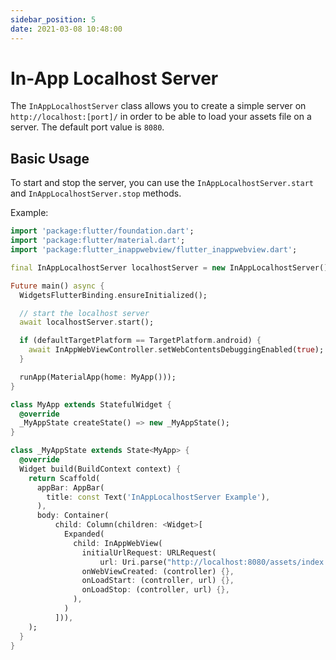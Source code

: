 ```yaml
---
sidebar_position: 5
date: 2021-03-08 10:48:00
---
```


# In-App Localhost Server

The `InAppLocalhostServer` class allows you to create a simple server on `http://localhost:[port]/` in order to be able to load your assets file on a server. The default port value is `8080`.

## Basic Usage

To start and stop the server, you can use the `InAppLocalhostServer.start` and `InAppLocalhostServer.stop` methods.

Example:
```dart
import 'package:flutter/foundation.dart';
import 'package:flutter/material.dart';
import 'package:flutter_inappwebview/flutter_inappwebview.dart';

final InAppLocalhostServer localhostServer = new InAppLocalhostServer();

Future main() async {
  WidgetsFlutterBinding.ensureInitialized();

  // start the localhost server
  await localhostServer.start();

  if (defaultTargetPlatform == TargetPlatform.android) {
    await InAppWebViewController.setWebContentsDebuggingEnabled(true);
  }

  runApp(MaterialApp(home: MyApp()));
}

class MyApp extends StatefulWidget {
  @override
  _MyAppState createState() => new _MyAppState();
}

class _MyAppState extends State<MyApp> {
  @override
  Widget build(BuildContext context) {
    return Scaffold(
      appBar: AppBar(
        title: const Text('InAppLocalhostServer Example'),
      ),
      body: Container(
          child: Column(children: <Widget>[
            Expanded(
              child: InAppWebView(
                initialUrlRequest: URLRequest(
                    url: Uri.parse("http://localhost:8080/assets/index.html")),
                onWebViewCreated: (controller) {},
                onLoadStart: (controller, url) {},
                onLoadStop: (controller, url) {},
              ),
            )
          ])),
    );
  }
}
```
